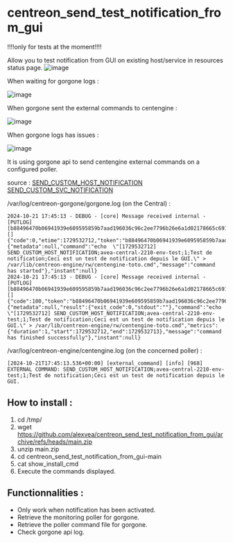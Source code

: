 # centreon_send_test_notification_from_gui

!!!!only for tests at the moment!!!!

Allow you to test notification from GUI on existing host/service in resources status page.
![image](https://github.com/user-attachments/assets/02191ac9-898b-4b2a-9a00-147d5b2e7d64)

When waiting for gorgone logs : 

![image](https://github.com/user-attachments/assets/9026af3e-15da-46a6-8cde-9f7a49816c54)

When gorgone sent the external commands to centengine : 

![image](https://github.com/user-attachments/assets/af4dc338-3f06-4471-8b39-ebd84a074f47)

When gorgone logs has issues : 

![image](https://github.com/user-attachments/assets/a3ea45cd-320e-4ef6-b76a-76ce36c88b1c)

It is using gorgone api to send centengine external commands on a configured poller.

source : 
[SEND_CUSTOM_HOST_NOTIFICATION](https://assets.nagios.com/downloads/nagioscore/docs/externalcmds/cmdinfo.php?command_id=134)
[SEND_CUSTOM_SVC_NOTIFICATION](https://assets.nagios.com/downloads/nagioscore/docs/externalcmds/cmdinfo.php?command_id=135)

/var/log/centreon-gorgone/gorgone.log (on the Central) : 
````
2024-10-21 17:45:13 - DEBUG - [core] Message received internal - [PUTLOG] [b88496470b06941939e609595859b7aad196036c96c2ee7796b26e6a1d02178665c691248ef2be02b4af708fa4535e24c87d77b4ba944db516040adecaf88faf] [] {"code":0,"etime":1729532712,"token":"b88496470b06941939e609595859b7aad196036c96c2ee7796b26e6a1d02178665c691248ef2be02b4af708fa4535e24c87d77b4ba944db516040adecaf88faf","data":{"metadata":null,"command":"echo  \"[1729532712] SEND_CUSTOM_HOST_NOTIFICATION;avea-central-2210-env-test;1;Test de notification;Ceci est un test de notification depuis le GUI.\" > /var/lib/centreon-engine/rw/centengine-toto.cmd","message":"command has started"},"instant":null}
2024-10-21 17:45:13 - DEBUG - [core] Message received internal - [PUTLOG] [b88496470b06941939e609595859b7aad196036c96c2ee7796b26e6a1d02178665c691248ef2be02b4af708fa4535e24c87d77b4ba944db516040adecaf88faf] [] {"code":100,"token":"b88496470b06941939e609595859b7aad196036c96c2ee7796b26e6a1d02178665c691248ef2be02b4af708fa4535e24c87d77b4ba944db516040adecaf88faf","etime":1729532713,"data":{"metadata":null,"result":{"exit_code":0,"stdout":""},"command":"echo  \"[1729532712] SEND_CUSTOM_HOST_NOTIFICATION;avea-central-2210-env-test;1;Test de notification;Ceci est un test de notification depuis le GUI.\" > /var/lib/centreon-engine/rw/centengine-toto.cmd","metrics":{"duration":1,"start":1729532712,"end":1729532713},"message":"command has finished successfully"},"instant":null}
````

/var/log/centreon-engine/centengine.log (on the concerned poller) :
````
[2024-10-21T17:45:13.536+00:00] [external_command] [info] [968] EXTERNAL COMMAND: SEND_CUSTOM_HOST_NOTIFICATION;avea-central-2210-env-test;1;Test de notification;Ceci est un test de notification depuis le GUI.
````
## How to install :

1) cd /tmp/
2) wget https://github.com/alexvea/centreon_send_test_notification_from_gui/archive/refs/heads/main.zip
3) unzip main.zip
4) cd centreon_send_test_notification_from_gui-main
5) cat show_install_cmd
6) Execute the commands displayed.

## Functionnalities : 

- Only work when notification has been activated.
- Retrieve the monitoring poller for gorgone.
- Retrieve the poller command file for gorgone.
- Check gorgone api log.


